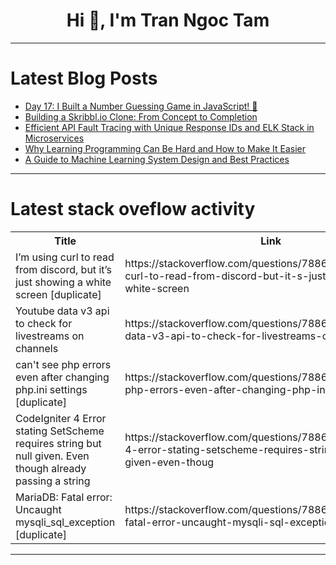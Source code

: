 <h1 align="center">Hi 👋, I'm Tran Ngoc Tam</h1>

---

# Latest Blog Posts 
<!-- BLOG-POST-LIST:START -->
- [Day 17: I Built a Number Guessing Game in JavaScript! 🎉](https://dev.to/rohit1301/day-17-i-built-a-number-guessing-game-in-javascript-1dj5)
- [Building a Skribbl.io Clone: From Concept to Completion](https://dev.to/divyanshulohani/building-a-skribblio-clone-from-concept-to-completion-1on4)
- [Efficient API Fault Tracing with Unique Response IDs and ELK Stack in Microservices](https://dev.to/yogenpokhrel/efficient-api-fault-tracing-with-unique-response-ids-and-elk-stack-285i)
- [Why Learning Programming Can Be Hard and How to Make It Easier](https://dev.to/jumashafara/why-learning-programming-can-be-hard-and-how-to-make-it-easier-3mp6)
- [A Guide to Machine Learning System Design and Best Practices](https://dev.to/kitops/a-guide-to-machine-learning-system-design-and-best-practices-g09)
<!-- BLOG-POST-LIST:END -->

---

# Latest stack oveflow activity
<table>
  <tr><th>Title</th><th>Link</th></tr>
  <!-- STACKOVERFLOW:START --><tr><td>I’m using curl to read from discord, but it’s just showing a white screen [duplicate]</td><td>https://stackoverflow.com/questions/78862615/i-m-using-curl-to-read-from-discord-but-it-s-just-showing-a-white-screen</td></tr><tr><td>Youtube data v3 api to check for livestreams on channels</td><td>https://stackoverflow.com/questions/78862614/youtube-data-v3-api-to-check-for-livestreams-on-channels</td></tr><tr><td>can&#39;t see php errors even after changing php.ini settings [duplicate]</td><td>https://stackoverflow.com/questions/78862516/cant-see-php-errors-even-after-changing-php-ini-settings</td></tr><tr><td>CodeIgniter 4 Error stating SetScheme requires string but null given. Even though already passing a string</td><td>https://stackoverflow.com/questions/78862420/codeigniter-4-error-stating-setscheme-requires-string-but-null-given-even-thoug</td></tr><tr><td>MariaDB: Fatal error: Uncaught mysqli_sql_exception [duplicate]</td><td>https://stackoverflow.com/questions/78862147/mariadb-fatal-error-uncaught-mysqli-sql-exception</td></tr><!-- STACKOVERFLOW:END -->
</table>

---


